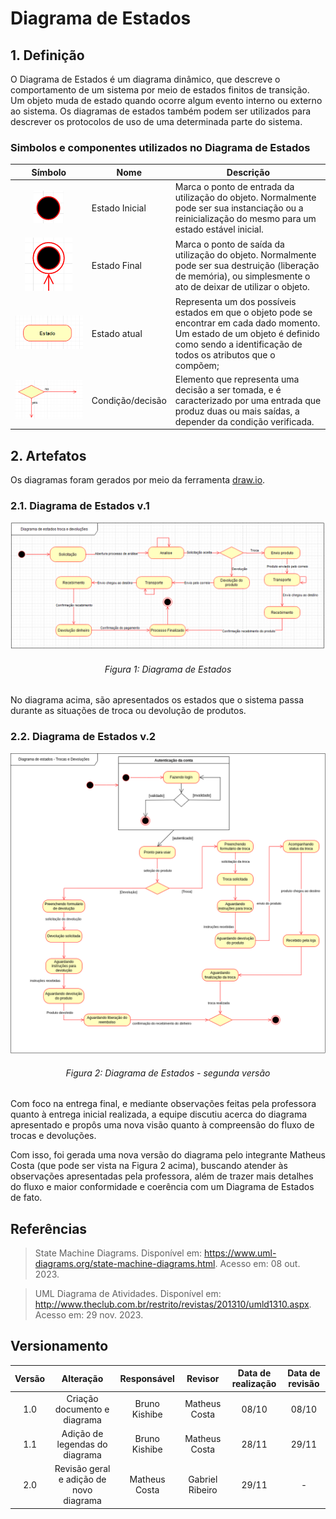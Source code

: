 # Diagrama de Estados

## 1. Definição

O Diagrama de Estados é um diagrama dinâmico, que descreve o comportamento de um sistema por meio de estados finitos de transição.
Um objeto muda de estado quando ocorre algum evento interno ou externo ao sistema. Os diagramas de estados também podem ser utilizados para descrever os protocolos de uso de uma determinada parte do sistema.

### Simbolos e componentes utilizados no Diagrama de Estados

|                                                   Símbolo                                                    | Nome                       | Descrição                                                                   |
| :----------------------------------------------------------------------------------------------------------: | -------------------------- | --------------------------------------------------------------------------- |
|   ![Estado Inicial](../Assets/modelagem/diagramaEstados/estado_inicial.png)     | Estado Inicial     | Marca o ponto de entrada da utilização do objeto. Normalmente pode ser sua instanciação ou a reinicialização do mesmo para um estado estável inicial.  |   
|   ![Estado Final](../Assets/modelagem/diagramaEstados/estado_final.png)     | Estado Final     | Marca o ponto de saída da utilização do objeto. Normalmente pode ser sua destruição (liberação de memória), ou simplesmente o ato de deixar de utilizar o objeto.  |  
|   ![Estado atual](../Assets/modelagem/diagramaEstados/estado.png)     | Estado atual   | Representa um dos possíveis estados em que o objeto pode se encontrar em cada dado momento. Um estado de um objeto é definido como sendo a identificação de todos os atributos que o compõem;  |  
|   ![Condition](../Assets/modelagem/diagramaEstados/condition.png)     | Condição/decisão   | Elemento que representa uma decisão a ser tomada, e é caracterizado por uma entrada que produz duas ou mais saídas, a depender da condição verificada. |  

## 2. Artefatos

Os diagramas foram gerados por meio da ferramenta [draw.io](https://app.diagrams.net/).
### 2.1. Diagrama de Estados v.1

![Diagrama de estados](../Assets/modelagem/diagramaEstados/diagrama_estados.png)
<h6 align = "center">Figura 1: Diagrama de Estados</h6>

No diagrama acima, são apresentados os estados que o sistema passa durante as situações de troca ou devolução de produtos.


### 2.2. Diagrama de Estados v.2

![Diagrama de estados](../Assets/modelagem/diagramaEstados/diagrama_estados_v2.png)
<h6 align = "center">Figura 2: Diagrama de Estados - segunda versão</h6>

Com foco na entrega final, e mediante observações feitas pela professora quanto à entrega inicial realizada, a equipe discutiu acerca do diagrama apresentado e propôs uma nova visão quanto à compreensão do fluxo de trocas e devoluções.

Com isso, foi gerada uma nova versão do diagrama pelo integrante Matheus Costa (que pode ser vista na Figura 2 acima), buscando atender às observações apresentadas pela professora, além de trazer mais detalhes do fluxo e maior conformidade e coerência com um Diagrama de Estados de fato.


## Referências

> State Machine Diagrams. Disponível em: https://www.uml-diagrams.org/state-machine-diagrams.html. Acesso em: 08 out. 2023.

> UML Diagrama de Atividades. Disponível em: http://www.theclub.com.br/restrito/revistas/201310/umld1310.aspx. Acesso em: 29 nov. 2023.


## Versionamento

| Versão |     Alteração     |  Responsável  | Revisor | Data de realização | Data de revisão 
| :----: | :---------------: | :-----------: | :-----: | :---: | :----:
|  1.0   | Criação documento e diagrama | Bruno Kishibe | Matheus Costa | 08/10 | 08/10
|  1.1   | Adição de legendas do diagrama | Bruno Kishibe | Matheus Costa | 28/11 | 29/11
|  2.0   | Revisão geral e adição de novo diagrama | Matheus Costa | Gabriel Ribeiro | 29/11 | -
